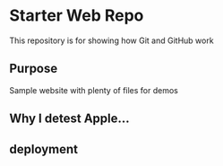 # Starter Web Repo

This repository is for showing how Git and GitHub work

## Purpose

Sample website with plenty of files for demos

## Why I detest Apple...

## deployment